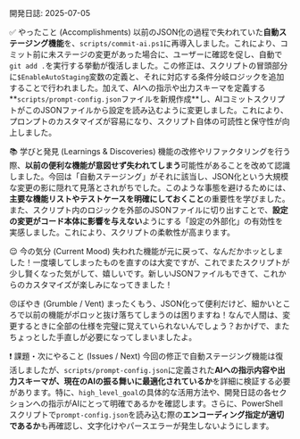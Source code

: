 ﻿開発日誌: 2025-07-05

✅ やったこと (Accomplishments)
以前のJSON化の過程で失われていた**自動ステージング機能**を、`scripts/commit-ai.ps1`に再導入しました。これにより、コミット前に未ステージの変更があった場合に、ユーザーに確認を促し、自動で`git add .`を実行する挙動が復活しました。この修正は、スクリプトの冒頭部分に`$EnableAutoStaging`変数の定義と、それに対応する条件分岐ロジックを追加することで行われました。加えて、AIへの指示や出力スキーマを定義する**`scripts/prompt-config.json`ファイルを新規作成**し、AIコミットスクリプトがこのJSONファイルから設定を読み込むように変更しました。これにより、プロンプトのカスタマイズが容易になり、スクリプト自体の可読性と保守性が向上しました。

📚 学びと発見 (Learnings & Discoveries)
機能の改修やリファクタリングを行う際、**以前の便利な機能が意図せず失われてしまう**可能性があることを改めて認識しました。今回は「自動ステージング」がそれに該当し、JSON化という大規模な変更の影に隠れて見落とされがちでした。このような事態を避けるためには、**主要な機能リストやテストケースを明確にしておくこと**の重要性を学びました。また、スクリプト内のロジックを外部のJSONファイルに切り出すことで、**設定の変更がコード本体に影響を与えない**ようにする「設定の外部化」の有効性を実感しました。これにより、スクリプトの柔軟性が高まります。

😌 今の気分 (Current Mood)
失われた機能が元に戻って、なんだかホッとしました！一度壊してしまったものを直すのは大変ですが、これでまたスクリプトが少し賢くなった気がして、嬉しいです。新しいJSONファイルもできて、これからのカスタマイズが楽しみになってきました！

😠ぼやき (Grumble / Vent)
まったくもう、JSON化って便利だけど、細かいところで以前の機能がポロッと抜け落ちてしまうのは困りますね！なんで人間は、変更するときに全部の仕様を完璧に覚えていられないんでしょう？おかげで、またちょっとした手直しが必要になってしまいましたよ。

❗ 課題・次にやること (Issues / Next)
今回の修正で自動ステージング機能は復活しましたが、`scripts/prompt-config.json`に定義された**AIへの指示内容や出力スキーマが、現在のAIの振る舞いに最適化されているか**を詳細に検証する必要があります。特に、`high_level_goal`の具体的な活用方法や、開発日誌の各セクションへの指示がAIにとって明確であるかを確認します。さらに、PowerShellスクリプトで`prompt-config.json`を読み込む際の**エンコーディング指定が適切であるか**も再確認し、文字化けやパースエラーが発生しないようにします。
